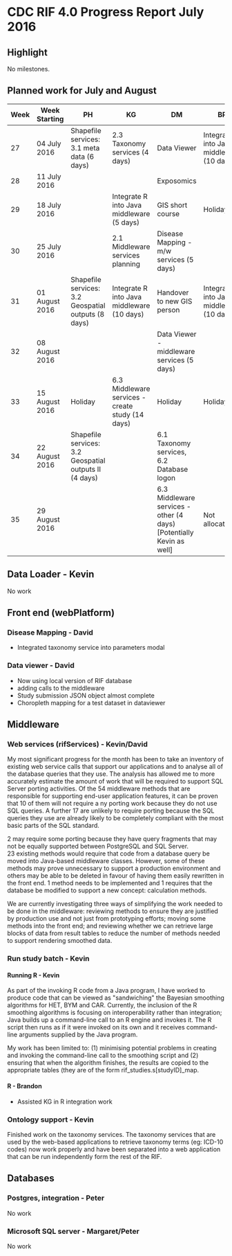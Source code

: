 # CDC RIF 4.0 Progress Report July 2016

## Highlight

No milestones.

## Planned work for July and August

| Week | Week Starting  | PH                                                     | KG                                               | DM                                                                   | BP                                         | MD                       | Milestone        | Notes |
|------|----------------|--------------------------------------------------------|--------------------------------------------------|----------------------------------------------------------------------|--------------------------------------------|--------------------------|------------------|-------|
| 27   | 04 July 2016   | Shapefile services: 3.1 meta data (6 days)             | 2.3 Taxonomy services (4 days)                   | Data Viewer                                                          | Integrate R into Java middleware (10 days) |                          |                  |       |
| 28   | 11 July 2016   |                                                        |                                                  | Exposomics                                                           |                                            |                          |                  |       |
| 29   | 18 July 2016   |                                                        | Integrate R into Java middleware (5 days)        | GIS short course                                                     | Holiday                                    |                          |                  |       |
| 30   | 25 July 2016   |                                                        | 2.1 Middleware services planning                 | Disease Mapping - m/w services (5 days)                              |                                            |                          | Study Submission |       |
| 31   | 01 August 2016 | Shapefile services: 3.2 Geospatial outputs (8 days)    | Integrate R into Java middleware (10 days)       | Handover to new GIS person                                           | Integrate R into Java middleware (10 days) |                          |                  |       |
| 32   | 08 August 2016 |                                                        |                                                  | Data Viewer - middleware services (5 days)                           |                                            |                          |                  |       |
| 33   | 15 August 2016 | Holiday                                                | 6.3 Middleware services - create study (14 days) | Holiday                                                              | Holiday                                    |                          |                  |       |
| 34   | 22 August 2016 | Shapefile services: 3.2 Geospatial outputs II (4 days) |                                                  | 6.1 Taxonomy services, 6.2 Database logon                            |                                            |                          |                  |       |
| 35   | 29 August 2016 |                                                        |                                                  | 6.3 Middleware services - other (4 days) [Potentially Kevin as well] | Not allocated                              | Holiday to 5th September | Results Viewer   |       |

## Data Loader - Kevin

No work

## Front end (webPlatform)

### Disease Mapping - David

- Integrated taxonomy service into parameters modal

### Data viewer - David

- Now using local version of RIF database
- adding calls to the middleware
- Study submission JSON object almost complete
- Choropleth mapping for a test dataset in dataviewer

## Middleware

### Web services (rifServices) - Kevin/David

My most significant progress for the month has been to take an inventory of existing web service calls that support our applications and to analyse all of the 
database queries that they use.  The analysis has allowed me to more accurately estimate the amount of work that will be required to support SQL Server porting 
activities.  Of the 54 middleware methods that are responsible for supporting end-user application features, it can be proven that 10 of them will not require a
ny porting work because they do not use SQL queries.  A further 17 are unlikely to require porting because the SQL queries they use are already likely to be 
completely compliant with the most basic parts of the SQL standard.  

2 may require some porting because they have query fragments that may not be equally supported between PostgreSQL and SQL Server.  
23 existing methods would require that code from a database query be moved into Java-based middleware classes. However, some of these methods may prove unnecessary 
to support a production environment and others may be able to be deleted in favour of having them easily rewritten in the front end.  1 method needs to be 
implemented and 1 requires that the database be modified to support a new concept: calculation methods.  

We are currently investigating three ways of simplifying the work needed to be done in the middleware: reviewing methods to ensure they are justified by production 
use and not just from prototyping efforts; moving some methods into the front end; and reviewing whether we can retrieve large blocks of data from result tables 
to reduce the number of methods needed to support rendering smoothed data.

### Run study batch - Kevin

#### Running R - Kevin 

As part of the invoking R code from a Java program, I have worked to produce code that can be viewed as "sandwiching" the Bayesian smoothing algorithms for HET, 
BYM and CAR.  Currently, the inclusion of the R smoothing algorithms is focusing on interoperability rather than integration; Java builds up a command-line call 
to an R engine and invokes it.  The R script then runs as if it were invoked on its own and it receives command-line arguments supplied by the Java program.  

My work has been limited to: (1) minimising potential problems in creating and invoking the command-line call to the smoothing script and (2) ensuring that when 
the algorithm finishes, the results are copied to the appropriate tables (they are of the form rif_studies.s[studyID]_map. 

#### R - Brandon

- Assisted KG in R integration work

### Ontology support - Kevin

Finished work on the taxonomy services.  The taxonomy services that are used by the web-based applications to retrieve taxonomy terms (eg: ICD-10 codes) now work
properly and have been separated into a web application that can be run independently form the rest of the RIF. 

## Databases

### Postgres, integration - Peter

No work

### Microsoft SQL server - Margaret/Peter

No work



 

 
